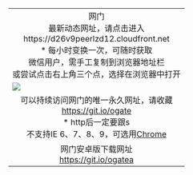 ﻿<table>
  <tr></tr>
  <!--tr><td colspan=2 align=center><img src="https://cloud.githubusercontent.com/assets/11880933/13434984/f430fae2-e012-11e5-814f-c2df1e82b247.jpg" /></td></tr-->
  <tr><td colspan=2 align=center>网门<br/>最新动态网址，请点击进入
<br>https://d26v9peerlzd12.cloudfront.net
    <br/>* 每小时变换一次，可随时获取<br/>微信用户，需手工复制到浏览器地址栏<br>或尝试点击右上角三个点，选择在浏览器中打开
    <!--br>* IE6打开动态网址须在选项中勾选TLS 1.0--></td>
  </tr>
  <tr>
    <td colspan=2><a href="https://d26v9peerlzd12.cloudfront.net" target="_blank"><img src="https://cloud.githubusercontent.com/assets/11880933/14880727/0e4ac732-0d63-11e6-8b12-a84959f0ece4.jpg" /></a></td> 
  </tr>
  <tr>
    <td colspan=2 align=center>可以持续访问网门的唯一永久网址，请收藏<br/><a href="https://git.io/ogate" target="_blank">https://git.io/ogate</a><br/>* http后一定要跟s<br/>不支持IE 6、7、8、9，可选用<a href="https://d26v9peerlzd12.cloudfront.net/ogUP.aspx?name=0ChromePortable.zip">Chrome</a></td>
  </tr>
  <tr>
    <td colspan=2 align=center><!--a href="https://d26v9peerlzd12.cloudfront.net/ogUP.aspx?name=0oGate.apk" target="_blank"><img src="https://cloud.githubusercontent.com/assets/11880933/13720399/75e143ee-e842-11e5-9f0a-1421f423c80f.jpg" /></a><br-->网门安卓版下载网址<br><a href="https://git.io/ogatea">https://git.io/ogatea</a></td>
  </tr>
  <tr>
  <!--tr>
    <td colspan=2 align=center>可能失效的动态网址
    </td>
  </tr-->
</table>

